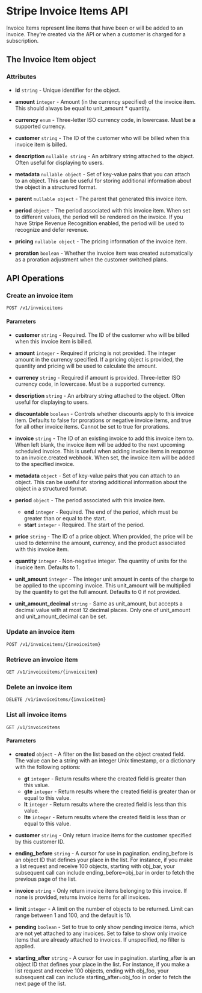 # Stripe Invoice Items API

Invoice Items represent line items that have been or will be added to an invoice. They're created via the API or when a customer is charged for a subscription.

## The Invoice Item object

### Attributes

- **id** `string` - Unique identifier for the object.

- **amount** `integer` - Amount (in the currency specified) of the invoice item. This should always be equal to unit_amount * quantity.

- **currency** `enum` - Three-letter ISO currency code, in lowercase. Must be a supported currency.

- **customer** `string` - The ID of the customer who will be billed when this invoice item is billed.

- **description** `nullable string` - An arbitrary string attached to the object. Often useful for displaying to users.

- **metadata** `nullable object` - Set of key-value pairs that you can attach to an object. This can be useful for storing additional information about the object in a structured format.

- **parent** `nullable object` - The parent that generated this invoice item.

- **period** `object` - The period associated with this invoice item. When set to different values, the period will be rendered on the invoice. If you have Stripe Revenue Recognition enabled, the period will be used to recognize and defer revenue.

- **pricing** `nullable object` - The pricing information of the invoice item.

- **proration** `boolean` - Whether the invoice item was created automatically as a proration adjustment when the customer switched plans.

## API Operations

### Create an invoice item

```
POST /v1/invoiceitems
```

#### Parameters

- **customer** `string` - Required. The ID of the customer who will be billed when this invoice item is billed.

- **amount** `integer` - Required if pricing is not provided. The integer amount in the currency specified. If a pricing object is provided, the quantity and pricing will be used to calculate the amount.

- **currency** `string` - Required if amount is provided. Three-letter ISO currency code, in lowercase. Must be a supported currency.

- **description** `string` - An arbitrary string attached to the object. Often useful for displaying to users.

- **discountable** `boolean` - Controls whether discounts apply to this invoice item. Defaults to false for prorations or negative invoice items, and true for all other invoice items. Cannot be set to true for prorations.

- **invoice** `string` - The ID of an existing invoice to add this invoice item to. When left blank, the invoice item will be added to the next upcoming scheduled invoice. This is useful when adding invoice items in response to an invoice.created webhook. When set, the invoice item will be added to the specified invoice.

- **metadata** `object` - Set of key-value pairs that you can attach to an object. This can be useful for storing additional information about the object in a structured format.

- **period** `object` - The period associated with this invoice item.
  - **end** `integer` - Required. The end of the period, which must be greater than or equal to the start.
  - **start** `integer` - Required. The start of the period.

- **price** `string` - The ID of a price object. When provided, the price will be used to determine the amount, currency, and the product associated with this invoice item.

- **quantity** `integer` - Non-negative integer. The quantity of units for the invoice item. Defaults to 1.

- **unit_amount** `integer` - The integer unit amount in cents of the charge to be applied to the upcoming invoice. This unit_amount will be multiplied by the quantity to get the full amount. Defaults to 0 if not provided.

- **unit_amount_decimal** `string` - Same as unit_amount, but accepts a decimal value with at most 12 decimal places. Only one of unit_amount and unit_amount_decimal can be set.

### Update an invoice item

```
POST /v1/invoiceitems/{invoiceitem}
```

### Retrieve an invoice item

```
GET /v1/invoiceitems/{invoiceitem}
```

### Delete an invoice item

```
DELETE /v1/invoiceitems/{invoiceitem}
```

### List all invoice items

```
GET /v1/invoiceitems
```

#### Parameters

- **created** `object` - A filter on the list based on the object created field. The value can be a string with an integer Unix timestamp, or a dictionary with the following options:
  - **gt** `integer` - Return results where the created field is greater than this value.
  - **gte** `integer` - Return results where the created field is greater than or equal to this value.
  - **lt** `integer` - Return results where the created field is less than this value.
  - **lte** `integer` - Return results where the created field is less than or equal to this value.

- **customer** `string` - Only return invoice items for the customer specified by this customer ID.

- **ending_before** `string` - A cursor for use in pagination. ending_before is an object ID that defines your place in the list. For instance, if you make a list request and receive 100 objects, starting with obj_bar, your subsequent call can include ending_before=obj_bar in order to fetch the previous page of the list.

- **invoice** `string` - Only return invoice items belonging to this invoice. If none is provided, returns invoice items for all invoices.

- **limit** `integer` - A limit on the number of objects to be returned. Limit can range between 1 and 100, and the default is 10.

- **pending** `boolean` - Set to true to only show pending invoice items, which are not yet attached to any invoices. Set to false to show only invoice items that are already attached to invoices. If unspecified, no filter is applied.

- **starting_after** `string` - A cursor for use in pagination. starting_after is an object ID that defines your place in the list. For instance, if you make a list request and receive 100 objects, ending with obj_foo, your subsequent call can include starting_after=obj_foo in order to fetch the next page of the list.

